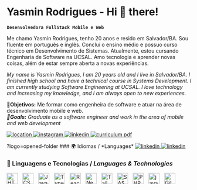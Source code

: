 # Yasmin Rodrigues - Hi 👋 there!

**`Desenvolvedora FullStack Mobile e Web`**

Me chamo Yasmin Rodrigues, tenho 20 anos e resido em Salvador/BA. Sou fluente em português e inglês. Concluí o ensino médio e possuo
curso técnico em Desenvolvimento de Sistemas. Atualmente, estou cursando Engenharia de Software na
UCSAL. Amo tecnologia e aprender novas coisas, além de estar sempre aberta a novas experiências.

_My name is Yasmin Rodrigues, I am 20 years old and I live in Salvador/BA. I finished high school
and have a technical course in Systems Development. I am currently studying Software Engineering at
UCSAL. I love technology and increasing my knowledge, and I am always open to new experiences._

🎯**Objetivos:** Me formar como engenheira de software e atuar na área de desenvolvimento mobile e web.
<br/>
*🎯**Goals:** Graduate as a software engineer and work in the area of mobile and web development*


<p align="left">
    <a href="">
        <img
            alt="location"
            title="mylocation"
            src="https://custom-icon-badges.demolab.com/badge/Salvador-BA-lightgreen?style=for-the-badge&logo=location&logoColor=white"
        />
    </a>
      <a href="https://www.instagram.com/yascodes.io/">
        <img
            alt="instagram"
            title="instagram"
            src="https://custom-icon-badges.demolab.com/badge/-INSTAGRAM-grey?style=for-the-badge&logo=instagram&logoColor=black)](https://www.instagram.com/yascodes.io/"
        />
    </a>
       <a href="https://www.linkedin.com/in/yasminbarross/">
        <img
            alt="linkedin"
            title="linkedin"
            src="https://custom-icon-badges.demolab.com/badge/-linkedin-white?style=for-the-badge&logo=linke&logoColor=black)](https://www.instagram.com/yascodes.io/"
        />
    </a>
   <a href="https://1drv.ms/b/c/2b826a8732caa84b/EffwS7z2vDROpsQZoqXTB_oBdek_s0F-X6DyHqocDFnJlw?e=wbiAEu">
        <img
            alt="curriculum pdf"
            title="curriculum"
            src="[https://1drv.ms/b/c/2b826a8732caa84b/EffwS7z2vDROpsQZoqXTB_oBdek_s0F-X6DyHqocDFnJlw?e=wbiAEu](https://custom-icon-badges.demolab.com/badge/Salvador-BA-lightgreen?style=for-the-badge&logo=location&logoColor=white)"
        />
    </a>
</p>
?logo=opened-folder
### 🌍 Idiomas / *Languages*

   </a>
       <a href="https://www.linkedin.com/in/yasminbarross/">
        <img
            alt="linkedin"
            title="linkedin"
            src="https://custom-icon-badges.demolab.com/badge/-ENGLISH-white?style=for-the-badge&logo=comment-discussion&logoColor=black)]"
        />
    </a>
  </a>
       <a href="https://www.linkedin.com/in/yasminbarross/">
        <img
            alt="linkedin"
            title="linkedin"
            src="https://custom-icon-badges.demolab.com/badge/-português-white?style=for-the-badge&logo=comment-discussion&logoColor=black)]"
        />
    </a>


### 🤖 Linguagens e Tecnologias / *Languages & Technologies*

<img
    align="left"
    alt="HTML"
    title="HTML"
    width="30px"
    style="padding-right: 10px;"
    src="https://cdn.jsdelivr.net/gh/devicons/devicon@latest/icons/html5/html5-original.svg"
/>
<img
    align="left"
    alt="CSS"
    title="CSS"
    width="30px"
    style="padding-right: 10px;"
    src="https://cdn.jsdelivr.net/gh/devicons/devicon@latest/icons/css3/css3-original.svg"
/>
<img
    align="left"
    alt="JavaScript"
    title="JavaScript"
    width="30px"
    style="padding-right: 10px;"
    src="https://cdn.jsdelivr.net/gh/devicons/devicon@latest/icons/javascript/javascript-original.svg"
/>
<img
    align="left"
    alt="TypeScript"
    title="TypeScript"
    width="30px"
    style="padding-right: 10px;"
    src="https://cdn.jsdelivr.net/gh/devicons/devicon@latest/icons/typescript/typescript-original.svg"
/>
<img
    align="left"
    alt="React"
    title="React"
    width="30px"
    style="padding-right: 10px;"
    src="https://cdn.jsdelivr.net/gh/devicons/devicon@latest/icons/react/react-original.svg"
/>
<img
    align="left"
    alt="Next.js"
    title="Next.js"
    width="30px"
    style="padding-right: 10px;"
    src="https://cdn.jsdelivr.net/gh/devicons/devicon@latest/icons/nextjs/nextjs-original.svg"
/>
<img
    align="left"
    alt="Tailwind"
    title="Tailwind"
    width="30px"
    style="padding-right: 10px;"
    src="https://cdn.jsdelivr.net/gh/devicons/devicon@latest/icons/tailwindcss/tailwindcss-original.svg"
/>
<img
    align="left"
    alt="SASS"
    title="SASS"
    width="30px"
    style="padding-right: 10px;"
    src="https://cdn.jsdelivr.net/gh/devicons/devicon@latest/icons/sass/sass-original.svg"
/>
<img
    align="left"
    alt="PHP"
    title="PHP"
    width="30px"
    style="padding-right: 10px;"
    src="https://cdn.jsdelivr.net/gh/devicons/devicon@latest/icons/php/php-original.svg"
/>
<img
    align="left"
    alt="java"
    title="java"
    width="30px"
    style="padding-right: 10px;"
    src="https://cdn.jsdelivr.net/gh/devicons/devicon@latest/icons/java/java-original.svg"
/>

<img
    align="left"
    alt="Git"
    title="Git"
    width="30px"
    style="padding-right: 10px;"
    src="https://cdn.jsdelivr.net/gh/devicons/devicon@latest/icons/git/git-original.svg"
/>


<br />
<br />

